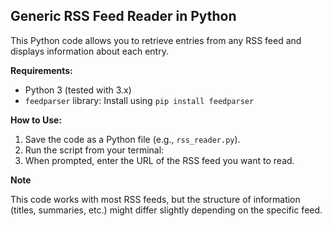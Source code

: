 ## Generic RSS Feed Reader in Python

This Python code allows you to retrieve entries from any RSS feed and displays information about each entry.

**Requirements:**

- Python 3 (tested with 3.x)
- `feedparser` library: Install using `pip install feedparser`

**How to Use:**

1. Save the code as a Python file (e.g., `rss_reader.py`).
2. Run the script from your terminal:
3. When prompted, enter the URL of the RSS feed you want to read.

**Note**


This code works with most RSS feeds, but the structure of information (titles, summaries, etc.) might differ slightly depending on the specific feed.
